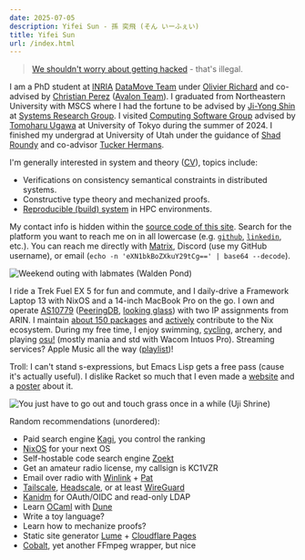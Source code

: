 ```yaml
---
date: 2025-07-05
description: Yifei Sun - 孫 奕飛 (そん いーふぇい)
title: Yifei Sun
url: /index.html
---
```


> [We shouldn't worry about getting hacked](https://otel.ysun.co/public-dashboards/55f1b79c57bb40cd96a871ec6197f02e) - that's illegal.

I am a PhD student at [INRIA](https://www.inria.fr) [DataMove Team](https://team.inria.fr/datamove) under [Olivier Richard](https://datamove.imag.fr/olivier.richard) and co-advised by [Christian Perez](https://graal.ens-lyon.fr/~cperez/web/doku.php/start) ([Avalon Team](https://avalon.ens-lyon.fr)).
I graduated from Northeastern University with MSCS where I had the fortune to be advised by [Ji-Yong Shin](https://www.jiyongshin.info) at [Systems Research Group](https://srg.khoury.northeastern.edu).
I visited [Computing Software Group](https://www.csg.ci.i.u-tokyo.ac.jp/en) advised by [Tomoharu Ugawa](https://tugawa.github.io/index-e.html) at University of Tokyo during the summer of 2024.
I finished my undergrad at University of Utah under the guidance of [Shad Roundy](https://iss.mech.utah.edu/shad-roundy) and co-advisor [Tucker Hermans](https://robot-learning.cs.utah.edu/thermans).

I'm generally interested in system and theory ([CV](/cv)), topics include:

- Verifications on consistency semantical constraints in distributed systems.
- Constructive type theory and mechanized proofs.
- [Reproducible (build) system](https://reproducible-builds.org) in HPC environments.

My contact info is hidden within the [source code of this site](https://github.com/search?q=repo%3Astepbrobd%2Fysun+%22hidden%3A+true%22+%22external%3A+https%3A%2F%2F%22+%22layout%3A+redirect.vto%22&type=code).
Search for the platform you want to reach me on in all lowercase (e.g. [`github`](/github), [`linkedin`](/linkedin), etc.).
You can reach me directly with [Matrix](/matrix), Discord (use my GitHub username), or email (`echo -n 'eXN1bkBoZXkuY29tCg==' | base64 --decode`).

![Weekend outing with labmates (Walden Pond)](/assets/static/img/home-1.avif)

I ride a Trek Fuel EX 5 for fun and commute, and I daily-drive a Framework Laptop 13 with NixOS and a 14-inch MacBook Pro on the go.
I own and operate [AS10779](/10779) ([PeeringDB](/peeringdb), [looking glass](https://bgp.tools/lg/10779)) with two IP assignments from ARIN.
I maintain [about 150 packages](https://repology.org/maintainers/?search=ysun%40hey.com) and [actively](https://github.com/NixOS/nixpkgs/issues?q=involves%3Astepbrobd) contribute to the Nix ecosystem.
During my free time, I enjoy swimming, [cycling](/strava), archery, and playing [osu!](/osu) (mostly mania and std with Wacom Intuos Pro).
Streaming services? Apple Music all the way ([playlist](/music))!

Troll: I can't stand s-expressions, but Emacs Lisp gets a free pass (cause it's actually useful).
I dislike Racket so much that I even made a [website](https://rkt.lol) and a [poster](https://rkt.lol/poster.pdf) about it.

![You just have to go out and touch grass once in a while (Uji Shrine)](/assets/static/img/home-2.avif)

Random recommendations (unordered):

- Paid search engine [Kagi](https://kagi.com), you control the ranking
- [NixOS](https://nixos.org) for your next OS
- Self-hostable code search engine [Zoekt](https://github.com/sourcegraph/zoekt)
- Get an amateur radio license, my callsign is KC1VZR
- Email over radio with [Winlink](https://winlink.org) + [Pat](https://github.com/la5nta/pat)
- [Tailscale](https://tailscale.com), [Headscale](https://github.com/juanfont/headscale), or at least [WireGuard](https://www.wireguard.com)
- [Kanidm](https://kanidm.com) for OAuth/OIDC and read-only LDAP
- Learn [OCaml](https://ocaml.org) with [Dune](https://dune.build)
- Write a toy language?
- Learn how to mechanize proofs?
- Static site generator [Lume](https://github.com/lumeland/lume) + [Cloudflare Pages](https://pages.cloudflare.com)
- [Cobalt](https://cobalt.tools/about/general), yet another FFmpeg wrapper, but nice
